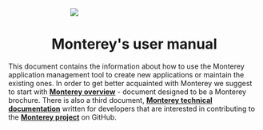 <div style="width: 256px; margin: 0 auto;">
<img src="https://cloud.githubusercontent.com/assets/2189477/17883198/98b9c8aa-6911-11e6-8dba-1d8defeca376.png"/>
</div>

<h1 style="text-align: center;">Monterey's user manual</h1>

This document contains the information about how to use the Monterey application management tool to create new applications or maintain the existing ones. In order to get better acquainted with Monterey we suggest to start with **[Monterey overview](https://aurelia-ui-toolkits.gitbooks.io/monterey-overview/content/)** - document designed to be a Monterey brochure.  There is also a third document, **[Monterey technical documentation](https://aurelia-ui-toolkits.gitbooks.io/monterey-technical-documentation/content/)** written for developers that are interested in contributing to the **[Monterey project](https://github.com/monterey-framework)** on GitHub.





